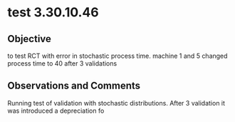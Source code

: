 # test 3.30.10.46
## Objective 

to test RCT with error in stochastic process time. machine 1 and 5 changed process time to 40 after 3 validations

## Observations and Comments
Running test of validation with stochastic distributions. After 3 validation it was introduced a depreciation fo

